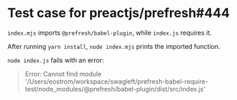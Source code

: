 # Test case for preactjs/prefresh#444

`index.mjs` imports `@prefresh/babel-plugin`, while `index.js` requires it.
            
After running `yarn install`, `node index.mjs` prints the imported function. 
                                              
`node index.js` fails with an error:

> Error: Cannot find module '/Users/eostrom/workspace/swagleft/prefresh-babel-require-test/node_modules/@prefresh/babel-plugin/dist/src/index.js'
